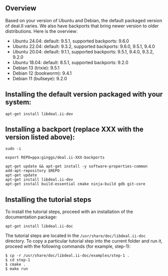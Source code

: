 ## Overview

Based on your version of Ubuntu and Debian, the default packaged version of deal.II varies. We also have backports that bring newer version to older distributions. Here is the overview:

- Ubuntu 24.04: default: 9.5.1, supported backports: 9.6.0
- Ubuntu 22.04: default: 9.3.2, supported backports: 9.6.0, 9.5.1, 9.4.0
- Ubuntu 20.04: default: 9.1.1, supported backports: 9.5.1, 9.4.0, 9.3.2, 9.2.0
- Ubuntu 18.04: default: 8.5.1, supported backports: 9.2.0
- Debian 13 (trixie): 9.5.1
- Debian 12 (bookworm): 9.4.1
- Debian 11 (bullseye): 9.2.0

## Installing the default version packaged with your system:
```
apt-get install libdeal.ii-dev
```


## Installing a backport (replace XXX with the version listed above):

```
sudo -i

export REPO=ppa:ginggs/deal.ii-XXX-backports

apt-get update && apt-get install -y software-properties-common
add-apt-repository $REPO
apt-get update
apt-get install libdeal.ii-dev
apt-get install build-essential cmake ninja-build gdb git-core
```

## Installing the tutorial steps

To install the tutorial steps, proceed with an installation of the documentation package:

```
apt-get install libdeal.ii-doc
```

The tutorial steps are located in the `/usr/share/doc/libdeal.ii-doc` directory. To copy a particular tutorial step into the current folder and run it, proceed with the following commands (for example, step-1):

```
$ cp -r /usr/share/doc/libdeal.ii-doc/examples/step-1 .
$ cd step-1
$ cmake .
$ make run
```
